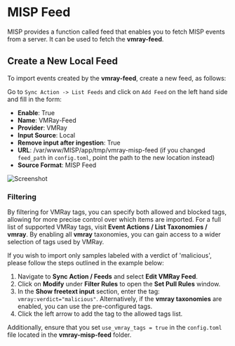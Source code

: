 # MISP Feed

MISP provides a function called feed that enables you to fetch MISP events from a server. It can be used to fetch the **vmray-feed**.

## Create a New Local Feed

To import events created by the **vmray-feed**, create a new feed, as follows:

Go to `Sync Action -> List Feeds` and click on `Add Feed` on the left hand side and fill in the form:

* **Enable**: True
* **Name**: VMRay-Feed
* **Provider**: VMRay
* **Input Source**: Local
* **Remove input after ingestion**: True
* **URL**: /var/www/MISP/app/tmp/vmray-misp-feed (if you changed `feed_path` in `config.toml`, point the path to the new location instead)
* **Source Format**: MISP Feed

![Screenshot](./assets/create-feed.png)

### Filtering

By filtering for VMRay tags, you can specify both allowed and blocked tags, allowing for more precise control over which items are imported. For a full list of supported VMRay tags, visit **Event Actions / List Taxonomies / vmray**. By enabling all **vmray** taxonomies, you can gain access to a wider selection of tags used by VMRay.

If you wish to import only samples labeled with a verdict of 'malicious', please follow the steps outlined in the example below:

1. Navigate to **Sync Action / Feeds** and select **Edit VMRay Feed**.
2. Click on **Modify** under **Filter Rules** to open the **Set Pull Rules** window.
3. In the **Show freetext input** section, enter the tag:  
   `vmray:verdict="malicious"`. Alternatively, if the **vmray taxonomies** are enabled, you can use the pre-configured tags.
4. Click the left arrow to add the tag to the allowed tags list.

Additionally, ensure that you set `use_vmray_tags = true` in the `config.toml` file located in the **vmray-misp-feed** folder.
